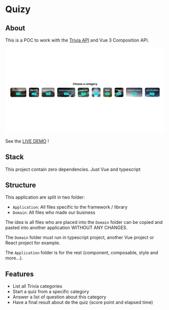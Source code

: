 # Quizy

## About
This is a POC to work with the [Trivia API](https://the-trivia-api.com/) and Vue 3 Composition API.

![Screenshot](screen.png)

See the [LIVE DEMO](https://jagfx.github.io/quizy/) !

## Stack

This project contain zero dependencies. Just Vue and typescript

## Structure

This application are split in two folder:

- `Application`: All files specific to the framework / library 
- `Domain`: All files who made our business 

The idea is all files who are placed into the `Domain` folder can be copied and pasted into another application WITHOUT ANY CHANGES.

The `Domain` folder must run in typescript project, another Vue project or React project for example.

The `Application` folder is for the rest (component, composable, style and more...).

## Features

- List all Trivia categories
- Start a quiz from a specific category
- Answer a list of question about this category
- Have a final result about de the quiz (score point and elapsed time)